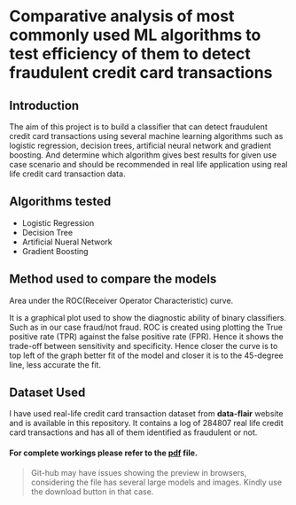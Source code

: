 # Comparative analysis of most commonly used ML algorithms to test efficiency of them to detect fraudulent credit card transactions  
  
## Introduction  

<p> The aim of this project is to build a classifier that can detect fraudulent credit card transactions using
several machine learning algorithms such as logistic regression, decision trees, artificial neural network
and gradient boosting. And determine which algorithm gives best results for given use case scenario and
should be recommended in real life application using real life credit card transaction data. </p>  

## Algorithms tested  

- Logistic Regression  
- Decision Tree  
- Artificial Nueral Network  
- Gradient Boosting  

## Method used to compare the models  

Area under the ROC(Receiver Operator Characteristic) curve.
<p> It is a graphical plot used to show the diagnostic ability of binary classifiers. Such as in our case fraud/not fraud. ROC is created using plotting the True positive rate (TPR) against the false positive rate (FPR). Hence it shows the trade-off between sensitivity and specificity. Hence closer the curve is to top left of the graph better fit of the model and closer it is to the 45-degree line, less accurate the fit. </p>  

## Dataset Used  
  
<p>I have used real-life credit card transaction dataset from <b>data-flair</b> website and is available in this repository. It contains a log of 284807 real life credit card transactions and has all of them identified as fraudulent or not. </p>  

#### For complete workings please refer to the [pdf](https://github.com/Lord-DVD/CC-Fraud/blob/main/Testing_Different_ML_Algorithms.pdf) file. 

> Git-hub may have issues showing the preview in browsers, considering the file has several large models and images. Kindly use the download button in that case.
